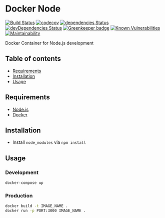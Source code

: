 # Docker Node

[![Build Status](https://travis-ci.org/marcobiedermann/docker-node.svg?branch=master)](https://travis-ci.org/marcobiedermann/docker-node)
[![codecov](https://codecov.io/gh/marcobiedermann/docker-node/branch/master/graph/badge.svg)](https://codecov.io/gh/marcobiedermann/docker-node)
[![dependencies Status](https://david-dm.org/marcobiedermann/docker-node/status.svg)](https://david-dm.org/marcobiedermann/docker-node)
[![devDependencies Status](https://david-dm.org/marcobiedermann/docker-node/dev-status.svg)](https://david-dm.org/marcobiedermann/docker-node?type=dev)
[![Greenkeeper badge](https://badges.greenkeeper.io/marcobiedermann/docker-node.svg)](https://greenkeeper.io/)
[![Known Vulnerabilities](https://snyk.io/test/github/marcobiedermann/docker-node/badge.svg?targetFile=package.json)](https://snyk.io/test/github/marcobiedermann/docker-node?targetFile=package.json)
[![Maintainability](https://api.codeclimate.com/v1/badges/2a95b4d596f388ce6a59/maintainability)](https://codeclimate.com/github/marcobiedermann/docker-node/maintainability)

Docker Container for Node.js development

## Table of contents

-   [Requirements](#requirements)
-   [Installation](#installation)
-   [Usage](#usage)

## Requirements

-   [Node.js](https://nodejs.org/)
-   [Docker](https://www.docker.com/)

## Installation

-   Install `node_modules` via `npm install`

## Usage

### Development

```sh
docker-compose up
```

### Production

```sh
docker build -t IMAGE_NAME .
docker run -p PORT:3000 IMAGE_NAME .
```

